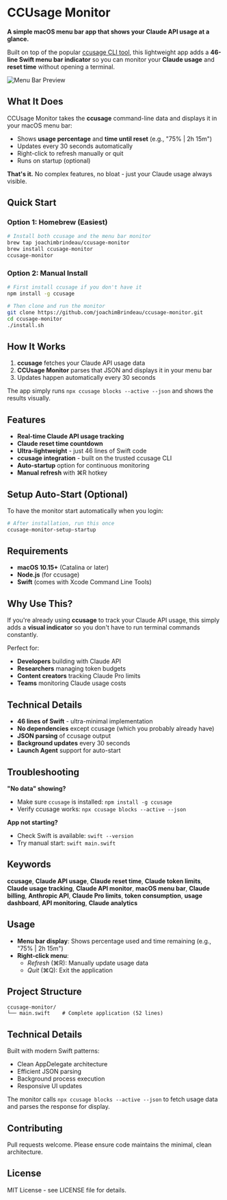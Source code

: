 # CCUsage Monitor

**A simple macOS menu bar app that shows your Claude API usage at a glance.**

Built on top of the popular [ccusage CLI tool](https://github.com/evanmschultz/ccusage), this lightweight app adds a **46-line Swift menu bar indicator** so you can monitor your **Claude usage** and **reset time** without opening a terminal.

![Menu Bar Preview](https://img.shields.io/badge/Menu%20Bar-75%25%20%7C%202h%2015m-blue)

## What It Does

CCUsage Monitor takes the **ccusage** command-line data and displays it in your macOS menu bar:

- Shows **usage percentage** and **time until reset** (e.g., "75% | 2h 15m")
- Updates every 30 seconds automatically
- Right-click to refresh manually or quit
- Runs on startup (optional)

**That's it.** No complex features, no bloat - just your Claude usage always visible.

## Quick Start

### Option 1: Homebrew (Easiest)

```bash
# Install both ccusage and the menu bar monitor
brew tap joachimbrindeau/ccusage-monitor
brew install ccusage-monitor
ccusage-monitor
```

### Option 2: Manual Install

```bash
# First install ccusage if you don't have it
npm install -g ccusage

# Then clone and run the monitor
git clone https://github.com/joachimBrindeau/ccusage-monitor.git
cd ccusage-monitor
./install.sh
```

## How It Works

1. **ccusage** fetches your Claude API usage data
2. **CCUsage Monitor** parses that JSON and displays it in your menu bar
3. Updates happen automatically every 30 seconds

The app simply runs `npx ccusage blocks --active --json` and shows the results visually.

## Features

- **Real-time Claude API usage tracking**
- **Claude reset time countdown**
- **Ultra-lightweight** - just 46 lines of Swift code
- **ccusage integration** - built on the trusted ccusage CLI
- **Auto-startup** option for continuous monitoring
- **Manual refresh** with ⌘R hotkey

## Setup Auto-Start (Optional)

To have the monitor start automatically when you login:

```bash
# After installation, run this once
ccusage-monitor-setup-startup
```

## Requirements

- **macOS 10.15+** (Catalina or later)
- **Node.js** (for ccusage)
- **Swift** (comes with Xcode Command Line Tools)

## Why Use This?

If you're already using **ccusage** to track your Claude API usage, this simply adds a **visual indicator** so you don't have to run terminal commands constantly.

Perfect for:
- **Developers** building with Claude API
- **Researchers** managing token budgets
- **Content creators** tracking Claude Pro limits
- **Teams** monitoring Claude usage costs

## Technical Details

- **46 lines of Swift** - ultra-minimal implementation
- **No dependencies** except ccusage (which you probably already have)
- **JSON parsing** of ccusage output
- **Background updates** every 30 seconds
- **Launch Agent** support for auto-start

## Troubleshooting

**"No data" showing?**
- Make sure `ccusage` is installed: `npm install -g ccusage`
- Verify ccusage works: `npx ccusage blocks --active --json`

**App not starting?**
- Check Swift is available: `swift --version`
- Try manual start: `swift main.swift`

## Keywords

**ccusage**, **Claude API usage**, **Claude reset time**, **Claude token limits**, **Claude usage tracking**, **Claude API monitor**, **macOS menu bar**, **Claude billing**, **Anthropic API**, **Claude Pro limits**, **token consumption**, **usage dashboard**, **API monitoring**, **Claude analytics**

## Usage

- **Menu bar display**: Shows percentage used and time remaining (e.g., "75% | 2h 15m")
- **Right-click menu**:
  - *Refresh* (⌘R): Manually update usage data
  - *Quit* (⌘Q): Exit the application

## Project Structure

```
ccusage-monitor/
└── main.swift    # Complete application (52 lines)
```

## Technical Details

Built with modern Swift patterns:
- Clean AppDelegate architecture
- Efficient JSON parsing
- Background process execution
- Responsive UI updates

The monitor calls `npx ccusage blocks --active --json` to fetch usage data and parses the response for display.

## Contributing

Pull requests welcome. Please ensure code maintains the minimal, clean architecture.

## License

MIT License - see LICENSE file for details.